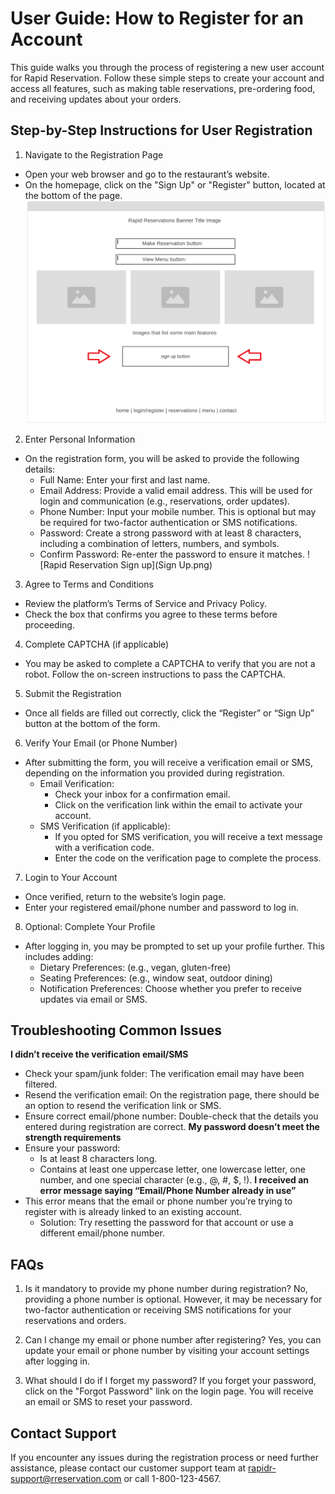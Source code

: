 # User Guide: How to Register for an Account
This guide walks you through the process of registering a new user account for Rapid Reservation. Follow these simple steps to create your account and access all features, such as making table reservations, pre-ordering food, and receiving updates about your orders.

## Step-by-Step Instructions for User Registration
1. Navigate to the Registration Page
  - Open your web browser and go to the restaurant’s website.
  - On the homepage, click on the "Sign Up" or "Register" button, located at the bottom of the page.
    ![Rapid Reservation Home Page!](RapidReservationHomePage.png "Home Page")
2. Enter Personal Information
  - On the registration form, you will be asked to provide the following details:
    - Full Name: Enter your first and last name.
    - Email Address: Provide a valid email address. This will be used for login and communication (e.g., reservations, order updates).
    - Phone Number: Input your mobile number. This is optional but may be required for two-factor authentication or SMS notifications.
    - Password: Create a strong password with at least 8 characters, including a combination of letters, numbers, and symbols.
    - Confirm Password: Re-enter the password to ensure it matches.
      ![Rapid Reservation Sign up](Sign Up.png)
3. Agree to Terms and Conditions
  - Review the platform’s Terms of Service and Privacy Policy.
  - Check the box that confirms you agree to these terms before proceeding.
4. Complete CAPTCHA (if applicable)
  - You may be asked to complete a CAPTCHA to verify that you are not a robot. Follow the on-screen instructions to pass the CAPTCHA.
5. Submit the Registration
  - Once all fields are filled out correctly, click the “Register” or “Sign Up” button at the bottom of the form.
6. Verify Your Email (or Phone Number)
  - After submitting the form, you will receive a verification email or SMS, depending on the information you provided during registration.
    - Email Verification:
      - Check your inbox for a confirmation email.
      - Click on the verification link within the email to activate your account.
    - SMS Verification (if applicable):
      - If you opted for SMS verification, you will receive a text message with a verification code.
      - Enter the code on the verification page to complete the process.
7. Login to Your Account
  - Once verified, return to the website’s login page.
  - Enter your registered email/phone number and password to log in.
8. Optional: Complete Your Profile
  - After logging in, you may be prompted to set up your profile further. This includes adding:
    - Dietary Preferences: (e.g., vegan, gluten-free)
    - Seating Preferences: (e.g., window seat, outdoor dining)
    - Notification Preferences: Choose whether you prefer to receive updates via email or SMS.
## Troubleshooting Common Issues

**I didn’t receive the verification email/SMS**
  - Check your spam/junk folder: The verification email may have been filtered.
  - Resend the verification email: On the registration page, there should be an option to resend the verification link or SMS.
  - Ensure correct email/phone number: Double-check that the details you entered during registration are correct.
**My password doesn’t meet the strength requirements**
  - Ensure your password:
    - Is at least 8 characters long.
    - Contains at least one uppercase letter, one lowercase letter, one number, and one special character (e.g., @, #, $, !).
**I received an error message saying “Email/Phone Number already in use”**
  - This error means that the email or phone number you’re trying to register with is already linked to an existing account.
    - Solution: Try resetting the password for that account or use a different email/phone number.
      
## FAQs
1. Is it mandatory to provide my phone number during registration?
No, providing a phone number is optional. However, it may be necessary for two-factor authentication or receiving SMS notifications for your reservations and orders.

2. Can I change my email or phone number after registering?
Yes, you can update your email or phone number by visiting your account settings after logging in.

3. What should I do if I forget my password?
If you forget your password, click on the "Forgot Password" link on the login page. You will receive an email or SMS to reset your password.

## Contact Support
If you encounter any issues during the registration process or need further assistance, please contact our customer support team at rapidr-support@rreservation.com or call 1-800-123-4567.
